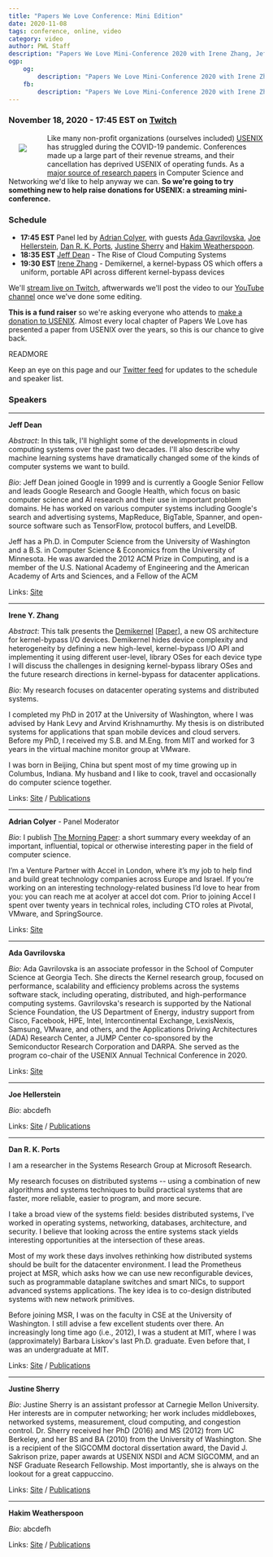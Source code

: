 ```yaml
---
title: "Papers We Love Conference: Mini Edition"
date: 2020-11-08
tags: conference, online, video
category: video
author: PWL Staff
description: "Papers We Love Mini-Conference 2020 with Irene Zhang, Jeff Dean, Adrian Colyer, Ada Gavrilovska, Joe Hellerstein, Dan Ports, Justine Sherry and Hakim Weatherspoon"
ogp:
    og:
        description: "Papers We Love Mini-Conference 2020 with Irene Zhang, Jeff Dean, Adrian Colyer, Ada Gavrilovska, Joe Hellerstein, Dan Ports, Justine Sherry and Hakim Weatherspoon"
    fb:
        description: "Papers We Love Mini-Conference 2020 with Irene Zhang, Jeff Dean, Adrian Colyer, Ada Gavrilovska, Joe Hellerstein, Dan Ports, Justine Sherry and Hakim Weatherspoon"
---
```


### November 18, 2020 - 17:45 EST on [Twitch](https://www.twitch.tv/paperswelove)

<a href="https://connect.clickandpledge.com/w/Form/a9f96acc-aa05-4c52-a9b4-e12ab505abdf"><img src="https://www.usenix.org/sites/all/themes/custom/cotija/images/logo.svg" style="padding: 20px; float: left; margin: 0 20px 20px 0" /></a>Like many non-profit organizations (ourselves included) [USENIX](https://www.usenix.org/) has struggled during the COVID-19 pandemic. Conferences made up a large part of their revenue streams, and their cancellation has deprived USENIX of operating funds. As a [major source of research papers](https://www.usenix.org/publications) in Computer Science and Networking we'd like to help anyway we can. **So we're going to try something new to help raise donations for USENIX: a streaming mini-conference.**

### Schedule

- **17:45 EST** Panel led by [Adrian Colyer](https://blog.acolyer.org/), with guests [Ada Gavrilovska](https://www.cc.gatech.edu/home/ada/), [Joe Hellerstein](), [Dan R. K. Ports](https://drkp.net/), [Justine Sherry](https://www.justinesherry.com/) and [Hakim Weatherspoon]().
- **18:35 EST** [Jeff Dean](https://research.google/people/jeff/) - The Rise of Cloud Computing Systems
- **19:30 EST** [Irene Zhang](https://irenezhang.net/) - Demikernel, a kernel-bypass OS which offers a uniform, portable API across different kernel-bypass devices

We'll [stream live on Twitch](https://www.twitch.tv/paperswelove), aftwerwards we'll post the video to our [YouTube channel](https://www.youtube.com/user/PapersWeLove) once we've done some editing.

**This is a fund raiser** so we're asking everyone who attends to [make a donation to USENIX](https://connect.clickandpledge.com/w/Form/a9f96acc-aa05-4c52-a9b4-e12ab505abdf). Almost every local chapter of Papers We Love has presented a paper from USENIX over the years, so this is our chance to give back.

READMORE

Keep an eye on this page and our [Twitter feed](https://twitter.com/papers_we_love/) for updates to the schedule and speaker list.

### Speakers

---

**Jeff Dean**

_Abstract_: In this talk, I'll highlight some of the developments in cloud computing systems over the past two decades.  I'll also describe why machine learning systems have dramatically changed some of the kinds of computer systems we want to build.

_Bio_: Jeff Dean joined Google in 1999 and is currently a Google Senior Fellow and leads Google Research and Google Health, which focus on basic computer science and AI research and their use in important problem domains. He has worked on various computer systems including Google's search and advertising systems, MapReduce, BigTable, Spanner, and open-source software such as TensorFlow, protocol buffers, and LevelDB.

Jeff has a Ph.D. in Computer Science from the University of Washington and a B.S. in Computer Science & Economics from the University of Minnesota. He was awarded the 2012 ACM Prize in Computing, and is a member of the U.S. National Academy of Engineering and the American Academy of Arts and Sciences, and a Fellow of the ACM

Links: [Site](https://research.google/people/jeff/)

---

**Irene Y. Zhang**

_Abstract_: This talk presents the [Demikernel](https://github.com/demikernel/demikernel) [[Paper](http://irenezhang.net//papers/demikernel-hotos19.pdf)], a new OS architecture for kernel-bypass I/O devices.  Demikernel hides device complexity and heterogeneity by defining a new high-level, kernel-bypass I/O API and implementing it using different user-level, library OSes for each device type I will discuss the challenges in designing kernel-bypass library OSes and the future research directions in kernel-bypass for datacenter applications.

_Bio_: My research focuses on datacenter operating systems and distributed systems.

I completed my PhD in 2017 at the University of Washington, where I was advised by Hank Levy and Arvind Krishnamurthy. My thesis is on distributed systems for applications that span mobile devices and cloud servers. Before my PhD, I received my S.B. and M.Eng. from MIT and worked for 3 years in the virtual machine monitor group at VMware.

I was born in Beijing, China but spent most of my time growing up in Columbus, Indiana. My husband and I like to cook, travel and occasionally do computer science together.

Links: [Site](https://irenezhang.net/) / [Publications](https://irenezhang.net/publications.html)

---

**Adrian Colyer** - Panel Moderator

_Bio_: I publish [The Morning Paper](https://blog.acolyer.org/): a short summary every weekday of an important, influential, topical or otherwise interesting paper in the field of computer science.

I’m a Venture Partner with Accel in London, where it’s my job to help find and build great technology companies across Europe and Israel.  If you’re working on an interesting technology-related business I’d love to hear from you: you can reach me at acolyer at accel dot com. Prior to joining Accel I spent over twenty years in technical roles, including CTO roles at Pivotal, VMware, and SpringSource.

Links: [Site](https://blog.acolyer.org/)

---

**Ada Gavrilovska**

_Bio_: Ada Gavrilovska is an associate professor in the School of Computer Science at Georgia Tech. She directs the Kernel research group, focused on performance, scalability and efficiency problems across the systems software stack, including operating, distributed, and high-performance computing systems. Gavrilovska's research is supported by the National Science Foundation, the US Department of Energy, industry support from Cisco, Facebook, HPE, Intel, Intercontinental Exchange, LexisNexis, Samsung, VMware, and others, and the Applications Driving Architectures (ADA) Research Center, a JUMP Center co-sponsored by the Semiconductor Research Corporation and DARPA. She served as the program co-chair of the USENIX Annual Technical Conference in 2020. 

Links: [Site](https://www.cc.gatech.edu/~ada/)

---

**Joe Hellerstein**

_Bio_: abcdefh

Links: [Site]() / [Publications]()


---

**Dan R. K. Ports**

I am a researcher in the Systems Research Group at Microsoft Research.

My research focuses on distributed systems -- using a combination of new algorithms and systems techniques to build practical systems that are faster, more reliable, easier to program, and more secure.

I take a broad view of the systems field: besides distributed systems, I've worked in operating systems, networking, databases, architecture, and security. I believe that looking across the entire systems stack yields interesting opportunities at the intersection of these areas.

Most of my work these days involves rethinking how distributed systems should be built for the datacenter environment. I lead the Prometheus project at MSR, which asks how we can use new reconfigurable devices, such as programmable dataplane switches and smart NICs, to support advanced systems applications. The key idea is to co-design distributed systems with new network primitives.

Before joining MSR, I was on the faculty in CSE at the University of Washington. I still advise a few excellent students over there.
An increasingly long time ago (i.e., 2012), I was a student at MIT, where I was (approximately) Barbara Liskov's last Ph.D. graduate. Even before that, I was an undergraduate at MIT.

Links: [Site](https://drkp.net/) / [Publications](https://drkp.net/publications.html)

---

**Justine Sherry**

_Bio_: Justine Sherry is an assistant professor at Carnegie Mellon University. Her interests are in computer networking; her work includes middleboxes, networked systems, measurement, cloud computing, and congestion control. Dr. Sherry received her PhD (2016) and MS (2012) from UC Berkeley, and her BS and BA (2010) from the University of Washington. She is a recipient of the SIGCOMM doctoral dissertation award, the David J. Sakrison prize, paper awards at USENIX NSDI and ACM SIGCOMM, and an NSF Graduate Research Fellowship. Most importantly, she is always on the lookout for a great cappuccino.

Links: [Site](https://www.justinesherry.com/) / [Publications](https://www.justinesherry.com/papers.html)

---

**Hakim Weatherspoon**

_Bio_: abcdefh

Links: [Site]() / [Publications]()

